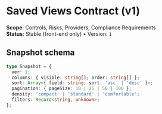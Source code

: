 # Saved Views Contract (v1)

**Scope**: Controls, Risks, Providers, Compliance Requirements  
**Status**: Stable (front-end only) • Version: `1`

## Snapshot schema

```ts
type Snapshot = {
  ver: 1;
  columns: { visible: string[]; order: string[] };
  sort: Array<{ field: string; sort: 'asc' | 'desc' }>;
  pagination: { pageSize: 10 | 25 | 50 | 100 };
  density: 'compact' | 'standard' | 'comfortable';
  filters: Record<string, unknown>;
};
